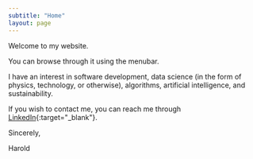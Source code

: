 ```yaml
---
subtitle: "Home"
layout: page
---
```

Welcome to my website.

You can browse through it using the menubar.

I have an interest in software development, data science (in the form of physics, technology, or otherwise), algorithms, artificial intelligence, and sustainability.

If you wish to contact me, you can reach me through [LinkedIn](https://www.linkedin.com/in/haroldmeerwaldt/){:target="_blank"}.

Sincerely,

Harold
